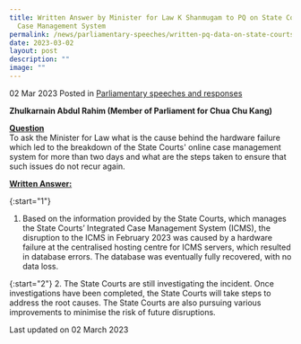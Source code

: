 ```yaml
---
title: Written Answer by Minister for Law K Shanmugam to PQ on State Courts'
  Case Management System
permalink: /news/parliamentary-speeches/written-pq-data-on-state-courts-case-management-system/
date: 2023-03-02
layout: post
description: ""
image: ""
---
```

02 Mar 2023 Posted in [Parliamentary speeches and responses](/news/parliamentary-speeches) 

**Zhulkarnain Abdul Rahim (Member of Parliament for Chua Chu Kang)**

**<b><u>Question</u></b>** 
<br>To ask the Minister for Law what is the cause behind the hardware failure which led to the breakdown of the State Courts' online case management system for more than two days and what are the steps taken to ensure that such issues do not recur again.

**<b><u>Written Answer:</u></b>** 

{:start="1"} 
1.  Based on the information provided by the State Courts, which manages the State Courts’ Integrated Case Management System (ICMS), the disruption to the ICMS in February 2023 was caused by a hardware failure at the centralised hosting centre for ICMS servers, which resulted in database errors. The database was eventually fully recovered, with no data loss.

{:start="2"} 
2.  The State Courts are still investigating the incident. Once investigations have been completed, the State Courts will take steps to address the root causes. The State Courts are also pursuing various improvements to minimise the risk of future disruptions.

<p class="right-side-updated">Last updated on 02 March 2023</p>